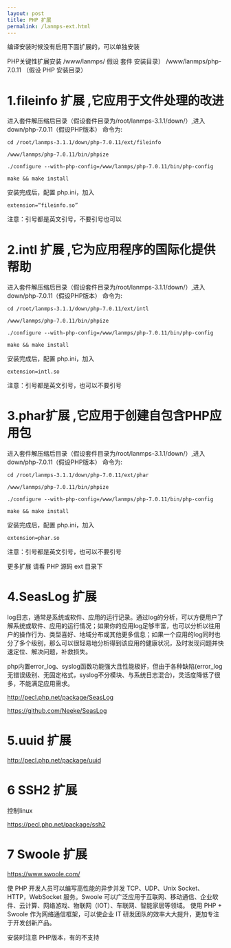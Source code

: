 ```yaml
---
layout: post
title: PHP 扩展
permalink: /lanmps-ext.html
---
```

编译安装时候没有启用下面扩展的，可以单独安装

PHP关键性扩展安装
/www/lanmps/            假设 套件 安装目录）
/www/lanmps/php-7.0.11  （假设 PHP 安装目录）

# 1.fileinfo 扩展  ,它应用于文件处理的改进

进入套件解压缩后目录（假设套件目录为/root/lanmps-3.1.1/down/）,进入 down/php-7.0.11（假设PHP版本）
命令为:
```shell
cd /root/lanmps-3.1.1/down/php-7.0.11/ext/fileinfo
 
/www/lanmps/php-7.0.11/bin/phpize
 
./configure --with-php-config=/www/lanmps/php-7.0.11/bin/php-config
 
make && make install
```
安装完成后，配置 php.ini，加入
```shell
extension=“fileinfo.so” 
```
注意：引号都是英文引号，不要引号也可以
 
 
# 2.intl 扩展  ,它为应用程序的国际化提供帮助
进入套件解压缩后目录（假设套件目录为/root/lanmps-3.1.1/down/）,进入 down/php-7.0.11（假设PHP版本）
命令为:
```shell
cd /root/lanmps-3.1.1/down/php-7.0.11/ext/intl
 
/www/lanmps/php-7.0.11/bin/phpize
 
./configure --with-php-config=/www/lanmps/php-7.0.11/bin/php-config
 
make && make install
```
安装完成后，配置 php.ini，加入
```shell
extension=intl.so
```
注意：引号都是英文引号，也可以不要引号
 
# 3.phar扩展  ,它应用于创建自包含PHP应用包
进入套件解压缩后目录（假设套件目录为/root/lanmps-3.1.1/down/）,进入 down/php-7.0.11（假设PHP版本）
命令为:
```shell
cd /root/lanmps-3.1.1/down/php-7.0.11/ext/phar
 
/www/lanmps/php-7.0.11/bin/phpize
 
./configure --with-php-config=/www/lanmps/php-7.0.11/bin/php-config
 
make && make install
```
安装完成后，配置 php.ini，加入
```shell
extension=phar.so
```
注意：引号都是英文引号，也可以不要引号
 
 
更多扩展 请看 PHP 源码 ext 目录下


# 4.SeasLog 扩展
log日志，通常是系统或软件、应用的运行记录。通过log的分析，可以方便用户了解系统或软件、应用的运行情况；如果你的应用log足够丰富，也可以分析以往用户的操作行为、类型喜好、地域分布或其他更多信息；如果一个应用的log同时也分了多个级别，那么可以很轻易地分析得到该应用的健康状况，及时发现问题并快速定位、解决问题，补救损失。

php内置error_log、syslog函数功能强大且性能极好，但由于各种缺陷(error_log无错误级别、无固定格式，syslog不分模块、与系统日志混合)，灵活度降低了很多，不能满足应用需求。

http://pecl.php.net/package/SeasLog

https://github.com/Neeke/SeasLog


# 5.uuid 扩展

http://pecl.php.net/package/uuid


# 6 SSH2 扩展

控制linux

https://pecl.php.net/package/ssh2

# 7 Swoole 扩展

https://www.swoole.com/

使 PHP 开发人员可以编写高性能的异步并发 TCP、UDP、Unix Socket、HTTP，WebSocket 服务。Swoole 可以广泛应用于互联网、移动通信、企业软件、云计算、网络游戏、物联网（IOT）、车联网、智能家居等领域。 使用 PHP + Swoole 作为网络通信框架，可以使企业 IT 研发团队的效率大大提升，更加专注于开发创新产品。

安装时注意 PHP版本，有的不支持